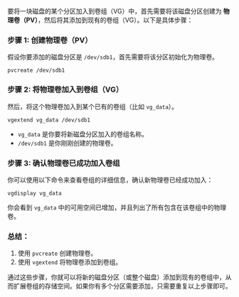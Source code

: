 要将一块磁盘的某个分区加入到卷组（VG）中，首先需要将该磁盘分区创建为 **物理卷（PV）**，然后将其添加到现有的卷组（VG）。以下是具体步骤：

### 步骤 1: 创建物理卷（PV）

假设你要添加的磁盘分区是 `/dev/sdb1`，首先需要将该分区初始化为物理卷。


`pvcreate /dev/sdb1`

### 步骤 2: 将物理卷加入到卷组（VG）

然后，将这个物理卷加入到某个已有的卷组（比如 `vg_data`）。


`vgextend vg_data /dev/sdb1`

- `vg_data` 是你要将新磁盘分区加入的卷组名称。
- `/dev/sdb1` 是你刚刚创建的物理卷。

### 步骤 3: 确认物理卷已成功加入卷组

你可以使用以下命令来查看卷组的详细信息，确认新物理卷已经成功加入：

`vgdisplay vg_data`

你会看到 `vg_data` 中的可用空间已增加，并且列出了所有包含在该卷组中的物理卷。

### 总结：

1. 使用 `pvcreate` 创建物理卷。
2. 使用 `vgextend` 将物理卷添加到卷组。

通过这些步骤，你就可以将新的磁盘分区（或整个磁盘）添加到现有的卷组中，从而扩展卷组的存储空间。如果你有多个分区需要添加，只需要重复以上步骤即可。